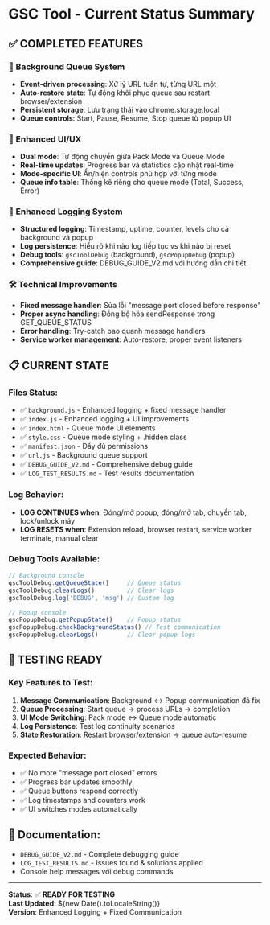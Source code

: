 # GSC Tool - Current Status Summary

## ✅ COMPLETED FEATURES

### 🚀 Background Queue System
- **Event-driven processing**: Xử lý URL tuần tự, từng URL một
- **Auto-restore state**: Tự động khôi phục queue sau restart browser/extension  
- **Persistent storage**: Lưu trạng thái vào chrome.storage.local
- **Queue controls**: Start, Pause, Resume, Stop queue từ popup UI

### 🎨 Enhanced UI/UX
- **Dual mode**: Tự động chuyển giữa Pack Mode và Queue Mode
- **Real-time updates**: Progress bar và statistics cập nhật real-time
- **Mode-specific UI**: Ẩn/hiện controls phù hợp với từng mode
- **Queue info table**: Thống kê riêng cho queue mode (Total, Success, Error)

### 🔧 Enhanced Logging System  
- **Structured logging**: Timestamp, uptime, counter, levels cho cả background và popup
- **Log persistence**: Hiểu rõ khi nào log tiếp tục vs khi nào bị reset
- **Debug tools**: `gscToolDebug` (background), `gscPopupDebug` (popup)
- **Comprehensive guide**: DEBUG_GUIDE_V2.md với hướng dẫn chi tiết

### 🛠️ Technical Improvements
- **Fixed message handler**: Sửa lỗi "message port closed before response" 
- **Proper async handling**: Đồng bộ hóa sendResponse trong GET_QUEUE_STATUS
- **Error handling**: Try-catch bao quanh message handlers
- **Service worker management**: Auto-restore, proper event listeners

## 📋 CURRENT STATE

### Files Status:
- ✅ `background.js` - Enhanced logging + fixed message handler
- ✅ `index.js` - Enhanced logging + UI improvements  
- ✅ `index.html` - Queue mode UI elements
- ✅ `style.css` - Queue mode styling + .hidden class
- ✅ `manifest.json` - Đầy đủ permissions
- ✅ `url.js` - Background queue support
- ✅ `DEBUG_GUIDE_V2.md` - Comprehensive debug guide
- ✅ `LOG_TEST_RESULTS.md` - Test results documentation

### Log Behavior:
- **LOG CONTINUES when**: Đóng/mở popup, đóng/mở tab, chuyển tab, lock/unlock máy
- **LOG RESETS when**: Extension reload, browser restart, service worker terminate, manual clear

### Debug Tools Available:
```javascript
// Background console
gscToolDebug.getQueueState()     // Queue status
gscToolDebug.clearLogs()         // Clear logs  
gscToolDebug.log('DEBUG', 'msg') // Custom log

// Popup console  
gscPopupDebug.getPopupState()    // Popup status
gscPopupDebug.checkBackgroundStatus() // Test communication
gscPopupDebug.clearLogs()        // Clear popup logs
```

## 🎯 TESTING READY

### Key Features to Test:
1. **Message Communication**: Background ↔ Popup communication đã fix
2. **Queue Processing**: Start queue → process URLs → completion
3. **UI Mode Switching**: Pack mode ↔ Queue mode automatic 
4. **Log Persistence**: Test log continuity scenarios
5. **State Restoration**: Restart browser/extension → queue auto-resume

### Expected Behavior:
- ✅ No more "message port closed" errors
- ✅ Progress bar updates smoothly  
- ✅ Queue buttons respond correctly
- ✅ Log timestamps and counters work
- ✅ UI switches modes automatically

## 📖 Documentation:
- `DEBUG_GUIDE_V2.md` - Complete debugging guide
- `LOG_TEST_RESULTS.md` - Issues found & solutions applied
- Console help messages với debug commands

---

**Status**: ✅ **READY FOR TESTING**  
**Last Updated**: ${new Date().toLocaleString()}  
**Version**: Enhanced Logging + Fixed Communication
